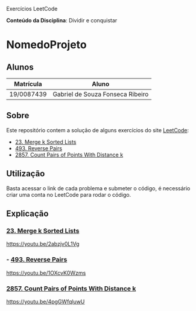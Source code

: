  Exercícios LeetCode

**Conteúdo da Disciplina**: Dividir e conquistar<br>


# NomedoProjeto



## Alunos
|Matrícula | Aluno |
| -- | -- |
| 19/0087439 | Gabriel de Souza Fonseca Ribeiro |


## Sobre 
Este repositório contem a solução de alguns exercícios do site [LeetCode](www.leetcode.com):


- [23. Merge k Sorted Lists](https://leetcode.com/problems/merge-k-sorted-lists/)
- [493. Reverse Pairs](https://leetcode.com/problems/reverse-pairs/description/)
- [2857. Count Pairs of Points With Distance k](https://leetcode.com/problems/count-pairs-of-points-with-distance-k/)



## Utilização
Basta acessar o link de cada problema e submeter o código, é necessário criar uma conta no LeetCode para rodar o código.


## Explicação
### [23. Merge k Sorted Lists](https://leetcode.com/problems/merge-k-sorted-lists/)

https://youtu.be/2abzjv0L1Vg

### - [493. Reverse Pairs](https://leetcode.com/problems/reverse-pairs/description/)

https://youtu.be/1OXcvK0Wzms

### [2857. Count Pairs of Points With Distance k](https://leetcode.com/problems/count-pairs-of-points-with-distance-k/)

https://youtu.be/4pgGWfqluwU